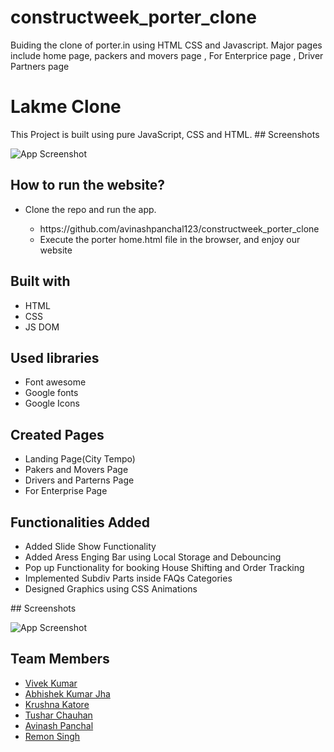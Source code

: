 # constructweek_porter_clone
Buiding the clone of porter.in using HTML CSS and Javascript. Major pages include home page, packers and movers page , For Enterprice page , Driver Partners page
<h1>Lakme Clone</h1>
<p>This Project is built using pure JavaScript, CSS and HTML.
  ## Screenshots

![App Screenshot](https://cdn-images-1.medium.com/max/1000/1*HI8ni2tVI_2XWzIRkn4GCA.png)


## How to run the website?
<ul>
  <li>Clone the repo and run the app.</li>
  <ul>
    <li>https://github.com/avinashpanchal123/constructweek_porter_clone</li>
    <li>Execute the porter home.html file in the browser, and enjoy our website</li>
  </ul>
</ul>

## Built with
<ul>
  <li>HTML</li>
  <li>CSS</li>
  <li>JS DOM</li>
</ul>

## Used libraries
<ul>
  <li>Font awesome</li>
  <li>Google fonts</li>
  <li>Google Icons</li>
  
</ul>

## Created Pages 
<ul>
  <li>Landing Page(City Tempo)</li>
  <li>Pakers and Movers Page</li>
  <li>Drivers and Parterns Page</li>
  <li>For Enterprise Page </li>
</ul>

## Functionalities Added
<ul>
  <li>Added Slide Show Functionality</li>
  <li>Added Aress Enging Bar using Local Storage and Debouncing</li>
  <li>Pop up Functionality for booking House Shifting and Order Tracking</li>
  <li>Implemented Subdiv Parts inside FAQs Categories</li>
  <li>Designed Graphics using CSS Animations</li>
 
</ul>
## Screenshots

![App Screenshot](https://miro.medium.com/max/2370/1*ercV1RwkmEBBkiqU5a9QiA.png)


## Team Members 
<ul>
  <li><a href="http://github.com/Vivek14kr">Vivek Kumar</a></li>
  <li><a href="https://github.com/AbhishekKumarJha3098">Abhishek Kumar Jha</a></li>
  <li><a href="https://github.com/krushnakatore">Krushna Katore</a></li>
  <li><a href="https://github.com/Tushar-chauhan198">Tushar Chauhan</a></li>
  <li><a href="https://github.com/avinashpanchal123">Avinash Panchal</a></li>
  <li><a href="https://github.com/remonsingh">Remon Singh</a></li>
</ul>
